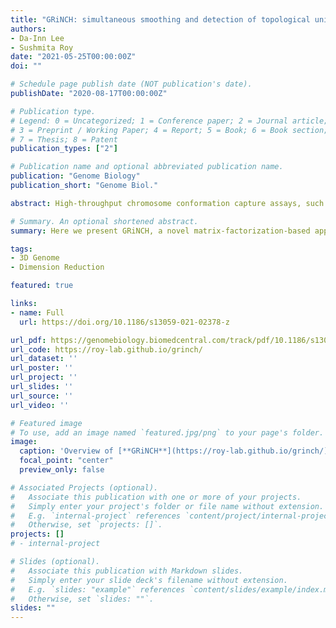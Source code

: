 ```yaml
---
title: "GRiNCH: simultaneous smoothing and detection of topological units of genome organization from sparse chromatin contact count matrices with matrix factorization"
authors:
- Da-Inn Lee
- Sushmita Roy
date: "2021-05-25T00:00:00Z"
doi: ""

# Schedule page publish date (NOT publication's date).
publishDate: "2020-08-17T00:00:00Z"

# Publication type.
# Legend: 0 = Uncategorized; 1 = Conference paper; 2 = Journal article;
# 3 = Preprint / Working Paper; 4 = Report; 5 = Book; 6 = Book section;
# 7 = Thesis; 8 = Patent
publication_types: ["2"]

# Publication name and optional abbreviated publication name.
publication: "Genome Biology"
publication_short: "Genome Biol."

abstract: High-throughput chromosome conformation capture assays, such as Hi-C, have shown that the genome is organized into organizational units such as topologically associating domains (TADs), which can impact gene regulatory processes. The sparsity of Hi-C matrices poses a challenge for reliable detection of these units. We present GRiNCH, a constrained matrix-factorization-based approach for simultaneous smoothing and discovery of TADs from sparse contact count matrices. GRiNCH shows superior performance against seven TAD-calling methods and three smoothing methods. GRiNCH is applicable to multiple platforms including SPRITE and HiChIP and can predict novel boundary factors with potential roles in genome organization.

# Summary. An optional shortened abstract.
summary: Here we present GRiNCH, a novel matrix-factorization-based approach for simultaneous TAD discovery and smoothing of contact count matrices from high-throughput 3C data.

tags:
- 3D Genome
- Dimension Reduction

featured: true

links:
- name: Full
  url: https://doi.org/10.1186/s13059-021-02378-z

url_pdf: https://genomebiology.biomedcentral.com/track/pdf/10.1186/s13059-021-02378-z.pdf
url_code: https://roy-lab.github.io/grinch/
url_dataset: ''
url_poster: ''
url_project: ''
url_slides: ''
url_source: ''
url_video: ''

# Featured image
# To use, add an image named `featured.jpg/png` to your page's folder. 
image:
  caption: 'Overview of [**GRiNCH**](https://roy-lab.github.io/grinch/)'
  focal_point: "center"
  preview_only: false

# Associated Projects (optional).
#   Associate this publication with one or more of your projects.
#   Simply enter your project's folder or file name without extension.
#   E.g. `internal-project` references `content/project/internal-project/index.md`.
#   Otherwise, set `projects: []`.
projects: []
# - internal-project

# Slides (optional).
#   Associate this publication with Markdown slides.
#   Simply enter your slide deck's filename without extension.
#   E.g. `slides: "example"` references `content/slides/example/index.md`.
#   Otherwise, set `slides: ""`.
slides: ""
---
```

 
